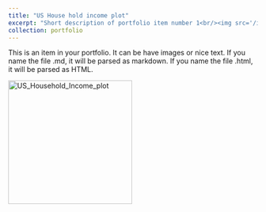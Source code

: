 ```yaml
---
title: "US House hold income plot"
excerpt: "Short description of portfolio item number 1<br/><img src='/images/US_Household_Income_plot.png'>"
collection: portfolio
---
```


This is an item in your portfolio. It can be have images or nice text. If you name the file .md, it will be parsed as markdown. If you name the file .html, it will be parsed as HTML. 


<img width="250" alt="US_Household_Income_plot" src="https://user-images.githubusercontent.com/124603857/225799150-b30b54d1-705f-4f21-ad07-046804bcfce3.png">
